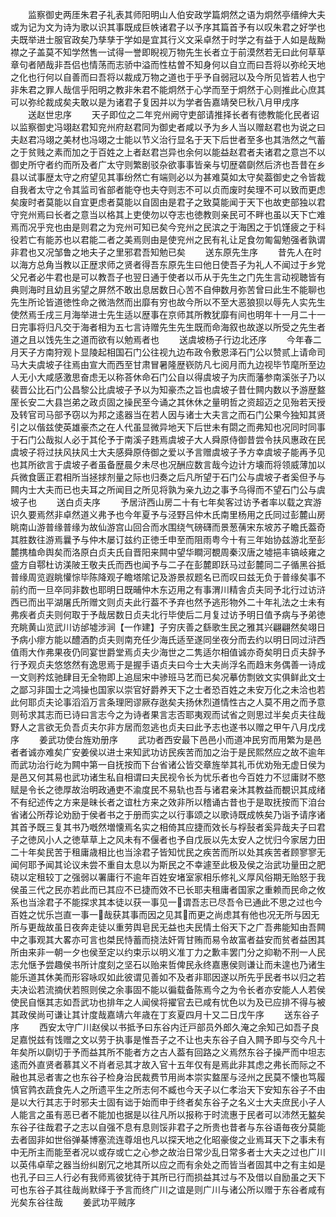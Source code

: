 <!-- { "loadSidebar": true } -->
　　监察御史两厓朱君子礼表其师阳明山人伯安政学篇炯然之语为炯然亭缙绅大夫或为记为文为诗为歌以识其事既成巨帙诸君子以予序其篇首予有以叹朱君之好学也夫既举进士服官政矣乃孳孳于学如是宜其行义文采卓然于时学之有益于人如是哉黝襟之子盖莫不知学然售一试得一誉即睨视万物先生长者立于前漠然若无曰此何草草章句者陋哉非吾侣也情荡而志骄中溢而性枯曽不知身何以自立而曰吾将以弥纶天地之化也行何以自善而曰吾将以裁成万物之道也于乎予自弱冠以及今所见皆若人也宁非朱君之罪人哉信乎阳明之教非朱君不能炯然于心学而至于炯然于心则推此心庶其可以弥纶裁成矣夫敢以是为诸君子复因并以为学者告嘉靖癸巳秋八月甲戌序
　　送赵世忠序
　　天子即位之二年兖州阙守吏部请推择长者有徳教能化民者诏以监察御史冯翊赵君知兖州府赵君同为御史者咸以予为乡人当以赠赵君也为说之曰夫赵君冯翊之美材也冯翊之士能以节义治行显名于天下后世者至多也其浩然之气蓄之于贫贱之素而加之于百姓之上者赵君岂异也余何以能益赵君者夫诸君之意岂不以御史所守者约而所及者广太守则繁剧驳杂欲事事皆亲与切歴砻劘然后济也吾昔在乡县以试事歴太守之府望见其事纷然亡有端则必以为甚难莫如太守矣葢御史之令皆裁自我者太守之令其监司省部者能夺也夫夺则志不可以贞而废时矣理不可以致而更虑矣废时者莫能以自宜更虑者莫能以自固由是君子之致莫能闻于天下也故吏部独以君守兖州焉曰长者之意当以格其上吏使勿以夺志也徳教则亲民可不畔也虽以天下亡难焉而况乎兖也由是则君之为兖州可知已矣今兖州之民滨之于海困之于饥馑疲之于科役若亡有能苏也以君能二者之美焉则由是使兖州之民有礼让足食勿匍匐勉强者孰谓非君也又况邹鲁之地夫子之里邪君吾知勉已矣
　　送东原先生序
　　昔先人在时以海方总角当教以正歴求师之贤者得吾东原先生曰他日使吾子为礼人不闻过于乡党父兄者必牛君也是可以教吾子也翌日通于使者以币从于先生之门先生言动视聴皆有典则海时且幼且劣望之屏然不敢出息居数日心苦不自伸数月弥苦曾曰此生不能聊也先生所论皆道徳性命之微浩然而出靡有穷也故今所以不至大恶狼狈以辱先人实先生使然焉壬戌三月海举进士先生适以歴事在京师其所教犹靡有间也明年十一月二十一日完事将归凡交于海者相为五七言诗赠先生先生既而命海叙也故遂以所受之先生者道之且以饯先生之道而欲有以勉焉者也
　　送虞坡杨子行边北还序
　　今年春二月天子方南狩观卜显陵起相国石门公往视九边布政令敷恩泽石门公以赞贰上请命司马大夫虞坡子往焉由宣大而西至甘肃冒暑隆歴嵚防凡七阅月而九边视毕节麾所至边人无小大咸感激思奋虑无以称荅休命石门公自以得虞坡子为庆而藩参南溪张子乃以裴晋公比石门公昌黎公比虞坡子予以为知豪杰之旨也虞坡子昔仕闗内数以予游歴盩厔长安二大县岂弟之政贞固之操民至今诵之其休休之量明哲之资超迈之见殆若天授及转官司马部予窃以为邦之逺器当在若人因与诸士大夫言之而石门公果今独知其贤引之以偕兹使英雄豪杰之在人代虽显微异地天下后世未有閟之而弗知也况同时同事于石门公哉拟人必于其伦予于南溪子韪焉虞坡子大人舜原侍御昔尝令扶风惠政在民虞坡子将过扶风扶风士大夫感舜原侍御之爱以予言赠虞坡子予方幸虞坡子能再予见也其所欲言于虞坡子者虽备歴晨夕未尽也况酬应数言哉今边计方壊而将领威薄加以兵微食匮正君相所当拯捄剂量之际也归奏之后凡所望于石门公与虞坡子者奚但予与闗内士大夫而已也夫耳之所闻目之所见将孰为亲九边之事予乌得而不望石门公与虞坡子也
　　送白贞夫序
　　予居浒西山房二十有七年矣客过访予者率以载之宾游识久要焉然非卓然道义弗予也今年夏予与泾野吕仲木氏南里杨用之氏同过彭麓山房眺南山游普缘普缘为故仙游宫山回合而水围绕气磅礴而景葱蒨宋东坡苏子瞻氏葢奇其胜数往游焉曩予与仲木屡订兹约正徳壬申至而阻雨粤今十有三年始协兹游北至彭麓携榼命舆矣而洛原白贞夫氏自晋阳来闗中望华瞷河覩周秦汉唐之墟挹丰镐岐雍之盛方自鄠杜访渼陂王敬夫氏而西也闻予与二子在彭麓即跃马过彭麓同二子循黑谷抵普缘周览遐眺懽悰毕陈降观子瞻塔隂记及游景叔题名已而叹曰兹无负于普缘矣事不前约而一旦卒同非数也耶明日既晡仲木东迈用之有事渭川精舎贞夫同予北行过访浒西已而出平湖屠氏所赠文则贞夫此行葢不予弃也然予逃形物外二十年礼法之士未有弗疾者贞夫则何取于予哉居数日贞夫北行毕使后二月复过访予明日值予病与予弟徳充眺黄山览武川访邰墟涉涧【一作建】子穷庆善之繇歌生民之雅其兴翩翩然矣翊日予病小瘳方能以醴酒酌贞夫则南充任少海氏适至遂同坐夜分而去约以明日同过浒西值雨大作弗果夜仍同宴世爵堂焉贞夫少海世之二隽适尔相值诚亦奇矣明日贞夫辞予行予观贞夫悠悠然有逸思焉于是握手语贞夫曰今士大夫尚浮名而趋末务偶善一诗成一文则矜炫驰肆目无全物即上追屈宋中骖班马艺而已矣况摹仿剽敓文实俱鲜此文士之鄙习非国士之鸿操也国家以崇官好爵养天下之士者恐百姓之未安万化之未洽也若此何耶贞夫论事滔滔万言条理罔谬厥存逖矣夫扬休烈道情性古之人莫不用之而予意则茍求其志而已诗曰言志今之为诗者果言志否耶夷观而试省之则思过半矣贞夫往哉野人之言欲无负吾贞夫尔非方居而忽逃也贞夫曰此予志也遂书以赠之甲午八月戊戌序
　　姜武功使台旌劝册序
　　武功者西安最下邑邑小而道冲民穷而用繁为是邑者者诚亦难矣广安姜侯以进士来知武功访民疾苦而加之治于是民熙然应之故不逾年而武功治行屹为闗中第一自抚按而下台省诸公皆交章旌举其礼币优劝殆无虚日侯为是邑又何其易也武功诸生私自相谓曰夫民视令长为忧乐者也今百姓力不愆庸财不愍赋是令长之徳厚故治明政通吏不渝度民不易轨也吾与诸君亲沐其教益而覩识其成绪不有纪述传之方来是昧长者之谊杜方来之效非所以稽诵古昔也于是取抚按而下洎台省诸公所荐论劝励于侯者书之于册而实之以行事颂之以歌诗既成帙矣乃诣予请序诸其首予既三复其书乃嘅然増懐焉名实之相倚其应捷而效长与桴鼔者奚异哉夫子曰君子之徳风小人之徳草草上之风未有不偃者也予自戊辰以先太安人之忧归今家居力田二十年矣民苦于租庸歳相比也当涂君子皆知忧民之疾苦而所以处其疾苦者顾寥寥无闻何耶予闻其论议未尝不重自太息以为斯民之不幸遽至此极及侯之治武功量田之肥硗以定租较丁之强弱以署庸行不逾年百姓安堵室家相乐修礼义厚风俗期无贻怒于我侯虽三代之民亦若此而已其应不已捷而效不已长耶夫租庸者国家之重赖而民命之攸系也当涂君子不能探求其本徒以获一事见一谓吾志已尽吾令已通此不思之过也今百姓之忧乐岂直一事一哉获其事而因之见其而更之尚虑其有他也况无所与因无所与更哉故虽日夜奔走徒以重劳舆皂民无益也夫民情土俗天下之广吾弗能知由吾闗中之事观其大畧亦可言也桀民恃蓄而挠法奸胥甘贿而易令故富者益安而贫者益困其所由来非一朝一夕也侯至定以约束示以明义准丁力之歉丰罢门分之抑勒不刑一人民志允惬予尝趣侯书所计度刻之坚石以贻来哲俾民永终嘉惠侯则谦让而未遑也乃诸生能乐道其休美而形容咏叹如此彼谓见善如不及者非耶因遂以所先乎民者书以归之若夫决讼若流摘伏若照则侯之余事固不能以徧载备陈焉今之为令长者亦安能人人若侯使民自惬其志如吾武功也排年之人闻侯将擢官去已咸有忧色以为及已应排不得与被其政侯尚可谦让其计度哉嘉靖六年歳在丁亥夏四月十又二日戊午序
　　送东谷子序
　　西安太守广川赵侯以书抵予曰东谷内迁戸部员外郎久淹之余知己如吾子良足嘉悦兹有饯赠之文以劳于执事是惟吾子之不让也夫东谷子自入闗予即与交今凡十年矣所以劘切于予而益其所不能者方之古人葢有回路之义焉然东谷子操严而中坦志逺而外直贤者慕其义不肖者忌其才故入官十五年仅有是焉此非其虑之弗长而际之不融也其忌者害之也东谷子检身治民裁费节用尚本崇实盩厔与泾州之民莫不懐也笃履慎官鹑衣蔬食先人之所遗平生之所志何不臧也今天子以仁孝治天下安知东谷子不由是以大行其志于时邪夫士固有诎于始而申于终者矣东谷子之名义士大夫庶民小子人人能言之虽有恶已者不能加也据是以往凡所以报称于时流惠于民者可以沛然无盭矣东谷子往哉君子之志以自强不息有息则馁非君子之所贵也昔者与东谷语毎夜分莫能去者固非如世俗弹棊博塞流连尊俎也凡以探天地之化昭豪俊之业焉耳天下之事未有中无所主而能至者况以或存或亡之心参之故治日常少乱日常多者士大夫之过也广川以英伟卓荦之器当纷纠剧冗之地其所以应之而有余处之而皆当者固其中之有主如是也孔子曰三人行必有我师焉彼犹待于其所已行而损益其过与不及借以自励虽之天下可也东谷子其往哉尚默绎于予言而终广川之谊是则广川与诸公所以赠于东谷者咸有光矣东谷往哉
　　姜武功平贼序

